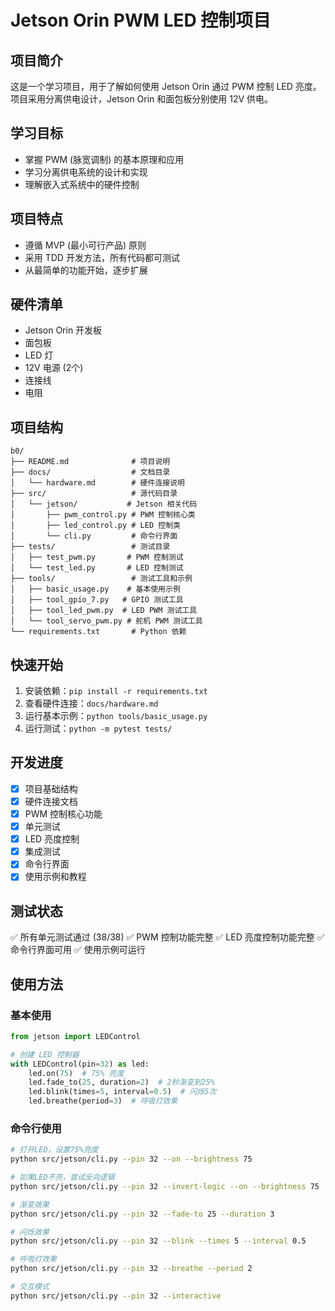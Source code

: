 # Jetson Orin PWM LED 控制项目

## 项目简介

这是一个学习项目，用于了解如何使用 Jetson Orin 通过 PWM 控制 LED 亮度。项目采用分离供电设计，Jetson Orin 和面包板分别使用 12V 供电。

## 学习目标

- 掌握 PWM (脉宽调制) 的基本原理和应用
- 学习分离供电系统的设计和实现
- 理解嵌入式系统中的硬件控制

## 项目特点

- 遵循 MVP (最小可行产品) 原则
- 采用 TDD 开发方法，所有代码都可测试
- 从最简单的功能开始，逐步扩展

## 硬件清单

- Jetson Orin 开发板
- 面包板
- LED 灯
- 12V 电源 (2个)
- 连接线
- 电阻

## 项目结构

```
b0/
├── README.md              # 项目说明
├── docs/                  # 文档目录
│   └── hardware.md        # 硬件连接说明
├── src/                   # 源代码目录
│   └── jetson/           # Jetson 相关代码
│       ├── pwm_control.py # PWM 控制核心类
│       ├── led_control.py # LED 控制类
│       └── cli.py         # 命令行界面
├── tests/                 # 测试目录
│   ├── test_pwm.py       # PWM 控制测试
│   └── test_led.py       # LED 控制测试
├── tools/                 # 测试工具和示例
│   ├── basic_usage.py    # 基本使用示例
│   ├── tool_gpio_7.py   # GPIO 测试工具
│   ├── tool_led_pwm.py  # LED PWM 测试工具
│   └── tool_servo_pwm.py # 舵机 PWM 测试工具
└── requirements.txt       # Python 依赖
```

## 快速开始

1. 安装依赖：`pip install -r requirements.txt`
2. 查看硬件连接：`docs/hardware.md`
3. 运行基本示例：`python tools/basic_usage.py`
4. 运行测试：`python -m pytest tests/`

## 开发进度

- [x] 项目基础结构
- [x] 硬件连接文档
- [x] PWM 控制核心功能
- [x] 单元测试
- [x] LED 亮度控制
- [x] 集成测试
- [x] 命令行界面
- [x] 使用示例和教程

## 测试状态

✅ 所有单元测试通过 (38/38)
✅ PWM 控制功能完整
✅ LED 亮度控制功能完整
✅ 命令行界面可用
✅ 使用示例可运行

## 使用方法

### 基本使用

```python
from jetson import LEDControl

# 创建 LED 控制器
with LEDControl(pin=32) as led:
    led.on(75)  # 75% 亮度
    led.fade_to(25, duration=2)  # 2秒渐变到25%
    led.blink(times=5, interval=0.5)  # 闪烁5次
    led.breathe(period=3)  # 呼吸灯效果
```

### 命令行使用

```bash
# 打开LED，设置75%亮度
python src/jetson/cli.py --pin 32 --on --brightness 75

# 如果LED不亮，尝试反向逻辑
python src/jetson/cli.py --pin 32 --invert-logic --on --brightness 75

# 渐变效果
python src/jetson/cli.py --pin 32 --fade-to 25 --duration 3

# 闪烁效果
python src/jetson/cli.py --pin 32 --blink --times 5 --interval 0.5

# 呼吸灯效果
python src/jetson/cli.py --pin 32 --breathe --period 2

# 交互模式
python src/jetson/cli.py --pin 32 --interactive
```